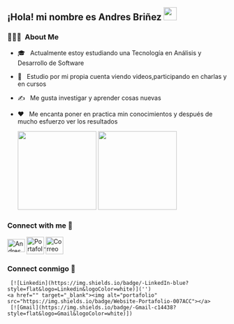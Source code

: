 <h2>¡Hola! mi nombre es Andres Briñez  <img src="https://raw.githubusercontent.com/iampavangandhi/iampavangandhi/master/gifs/Hi.gif" width="30px"></h2>


<h3> 👨🏻‍💻 &nbsp;About Me </h3>

- 🎓 &nbsp; Actualmente estoy estudiando una Tecnología en Análisis y Desarrollo de Software
- 💼 &nbsp; Estudio por mi propia cuenta viendo videos,participando en charlas y en cursos 
- ✍️ &nbsp; Me  gusta  investigar y aprender cosas  nuevas
- ❤️ &nbsp; Me encanta  poner en practica min conocimientos  y después de mucho esfuerzo ver los resultados 

   <img height="180em" src="https://github-readme-stats.vercel.app/api?username=andres-brinez&theme==buefy&show_icons=true" />
   <img height="180em" src="https://github-readme-stats.vercel.app/api/top-langs/?username=andres-brinez&themebuefy&layout=compact" />
 


<h3 align="left">Connect with me 🤝</h3>
<p align="left">
  <a href="https://www.linkedin.com/in/andres-bri%C3%B1ez/" target="blank"><img align="center"
      src="https://raw.githubusercontent.com/rahuldkjain/github-profile-readme-generator/master/src/images/icons/Social/linked-in-alt.svg"
      alt="Andres Briñez" height="30" width="40" /></a>
   <a href="https://andres-brinez.github.io/proyecto-portafolio/" target="blank"><img align="center"
      src="https://img.icons8.com/external-kiranshastry-lineal-color-kiranshastry/64/000000/external-portfolio-advertising-kiranshastry-lineal-color-kiranshastry.png"
      alt="Portafolio Andres Briñez" height="40" width="40"/> </a>
  <a mailto:brinezlopez08@gmail.com target="blank"><img align="center"
      src=" https://img.icons8.com/emoji/48/000000/e-mail.png"
      alt="Correo Andres Briñez Andres Briñez" height="40" width="40"/></a>
     
    
      
</p>
  <h3>Connect conmigo 🏻 </h3>
  
 

     [![Linkedin](https://img.shields.io/badge/-LinkedIn-blue?style=flat&logo=Linkedin&logoColor=white)]('')
    <a href="" target="_blank"><img alt="portafolio" src="https://img.shields.io/badge/Website-Portafolio-007ACC"></a>
     [![Gmail](https://img.shields.io/badge/-Gmail-c14438?style=flat&logo=Gmail&logoColor=white)])

